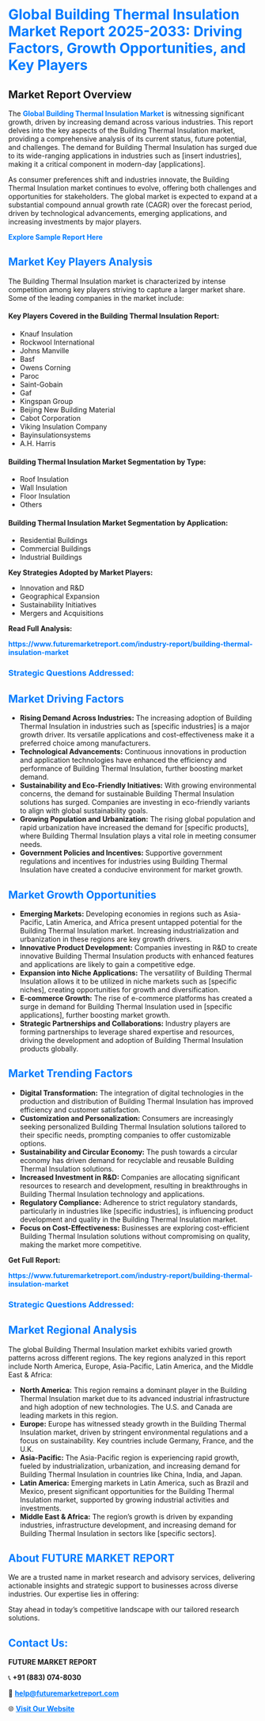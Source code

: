 <h1 style="color: #007BFF;">Global Building Thermal Insulation Market Report 2025-2033: Driving Factors, Growth Opportunities, and Key Players</h1>

<section id="overview">
<h2>Market Report Overview</h2>
<p>The <a href="https://www.futuremarketreport.com/industry-report/building-thermal-insulation-market" style="color: #007BFF; text-decoration: none;"><strong>Global Building Thermal Insulation Market</strong></a> is witnessing significant growth, driven by increasing demand across various industries. This report delves into the key aspects of the Building Thermal Insulation market, providing a comprehensive analysis of its current status, future potential, and challenges. The demand for Building Thermal Insulation has surged due to its wide-ranging applications in industries such as [insert industries], making it a critical component in modern-day [applications].</p>
<p>As consumer preferences shift and industries innovate, the Building Thermal Insulation market continues to evolve, offering both challenges and opportunities for stakeholders. The global market is expected to expand at a substantial compound annual growth rate (CAGR) over the forecast period, driven by technological advancements, emerging applications, and increasing investments by major players.</p>
</section>

<section id="overview">
<p><a href="https://www.futuremarketreport.com/request-sample/reportId=29846" style="color: #007BFF; text-decoration: none;"><strong>Explore Sample Report Here</strong></a></p>
</section>

<section id="key-players">
<h2 style="color: #007BFF;">Market Key Players Analysis</h2>
<p>The Building Thermal Insulation market is characterized by intense competition among key players striving to capture a larger market share. Some of the leading companies in the market include:</p>
<h4>Key Players Covered in the Building Thermal Insulation Report:</h4>
<ul><li>Knauf Insulation</li><li>Rockwool International</li><li>Johns Manville</li><li>Basf</li><li>Owens Corning</li><li>Paroc</li><li>Saint-Gobain</li><li>Gaf</li><li>Kingspan Group</li><li>Beijing New Building Material</li><li>Cabot Corporation</li><li>Viking Insulation Company</li><li>Bayinsulationsystems</li><li>A.H. Harris</li></ul>
<h4>Building Thermal Insulation Market Segmentation by Type:</h4>
<ul><li>Roof Insulation</li><li>Wall Insulation</li><li>Floor Insulation</li><li>Others</li></ul>

<h4>Building Thermal Insulation Market Segmentation by Application:</h4>
<ul><li>Residential Buildings</li><li>Commercial Buildings</li><li>Industrial Buildings</li></ul>
<p><strong>Key Strategies Adopted by Market Players:</strong></p>
<ul>
<li>Innovation and R&D</li>
<li>Geographical Expansion</li>
<li>Sustainability Initiatives</li>
<li>Mergers and Acquisitions</li>
</ul>
</section>

<section>
<p><strong>Read Full Analysis: </strong></p><a href="https://www.futuremarketreport.com/industry-report/building-thermal-insulation-market" style="color: #007BFF; text-decoration: none;"><strong>https://www.futuremarketreport.com/industry-report/building-thermal-insulation-market</strong></a>
<h3 style="color: #007BFF;">Strategic Questions Addressed:</h3>
</section>

<section id="driving-factors">
<h2 style="color: #007BFF;">Market Driving Factors</h2>
<ul>
<li><strong>Rising Demand Across Industries:</strong> The increasing adoption of Building Thermal Insulation in industries such as [specific industries] is a major growth driver. Its versatile applications and cost-effectiveness make it a preferred choice among manufacturers.</li>
<li><strong>Technological Advancements:</strong> Continuous innovations in production and application technologies have enhanced the efficiency and performance of Building Thermal Insulation, further boosting market demand.</li>
<li><strong>Sustainability and Eco-Friendly Initiatives:</strong> With growing environmental concerns, the demand for sustainable Building Thermal Insulation solutions has surged. Companies are investing in eco-friendly variants to align with global sustainability goals.</li>
<li><strong>Growing Population and Urbanization:</strong> The rising global population and rapid urbanization have increased the demand for [specific products], where Building Thermal Insulation plays a vital role in meeting consumer needs.</li>
<li><strong>Government Policies and Incentives:</strong> Supportive government regulations and incentives for industries using Building Thermal Insulation have created a conducive environment for market growth.</li>
</ul>
</section>

<section id="growth-opportunities">
<h2 style="color: #007BFF;">Market Growth Opportunities</h2>
<ul>
<li><strong>Emerging Markets:</strong> Developing economies in regions such as Asia-Pacific, Latin America, and Africa present untapped potential for the Building Thermal Insulation market. Increasing industrialization and urbanization in these regions are key growth drivers.</li>
<li><strong>Innovative Product Development:</strong> Companies investing in R&D to create innovative Building Thermal Insulation products with enhanced features and applications are likely to gain a competitive edge.</li>
<li><strong>Expansion into Niche Applications:</strong> The versatility of Building Thermal Insulation allows it to be utilized in niche markets such as [specific niches], creating opportunities for growth and diversification.</li>
<li><strong>E-commerce Growth:</strong> The rise of e-commerce platforms has created a surge in demand for Building Thermal Insulation used in [specific applications], further boosting market growth.</li>
<li><strong>Strategic Partnerships and Collaborations:</strong> Industry players are forming partnerships to leverage shared expertise and resources, driving the development and adoption of Building Thermal Insulation products globally.</li>
</ul>
</section>

<section id="trending-factors">
<h2 style="color: #007BFF;">Market Trending Factors</h2>
<ul>
<li><strong>Digital Transformation:</strong> The integration of digital technologies in the production and distribution of Building Thermal Insulation has improved efficiency and customer satisfaction.</li>
<li><strong>Customization and Personalization:</strong> Consumers are increasingly seeking personalized Building Thermal Insulation solutions tailored to their specific needs, prompting companies to offer customizable options.</li>
<li><strong>Sustainability and Circular Economy:</strong> The push towards a circular economy has driven demand for recyclable and reusable Building Thermal Insulation solutions.</li>
<li><strong>Increased Investment in R&D:</strong> Companies are allocating significant resources to research and development, resulting in breakthroughs in Building Thermal Insulation technology and applications.</li>
<li><strong>Regulatory Compliance:</strong> Adherence to strict regulatory standards, particularly in industries like [specific industries], is influencing product development and quality in the Building Thermal Insulation market.</li>
<li><strong>Focus on Cost-Effectiveness:</strong> Businesses are exploring cost-efficient Building Thermal Insulation solutions without compromising on quality, making the market more competitive.</li>
</ul>
</section>

<section>
<p><strong>Get Full Report: </strong></p><a href="https://www.futuremarketreport.com/industry-report/building-thermal-insulation-market" style="color: #007BFF; text-decoration: none;"><strong>https://www.futuremarketreport.com/industry-report/building-thermal-insulation-market</strong></a>
<h3 style="color: #007BFF;">Strategic Questions Addressed:</h3>
</section>


<section id="regional-analysis">
<h2 style="color: #007BFF;">Market Regional Analysis</h2>
<p>The global Building Thermal Insulation market exhibits varied growth patterns across different regions. The key regions analyzed in this report include North America, Europe, Asia-Pacific, Latin America, and the Middle East & Africa:</p>
<ul>
<li><strong>North America:</strong> This region remains a dominant player in the Building Thermal Insulation market due to its advanced industrial infrastructure and high adoption of new technologies. The U.S. and Canada are leading markets in this region.</li>
<li><strong>Europe:</strong> Europe has witnessed steady growth in the Building Thermal Insulation market, driven by stringent environmental regulations and a focus on sustainability. Key countries include Germany, France, and the U.K.</li>
<li><strong>Asia-Pacific:</strong> The Asia-Pacific region is experiencing rapid growth, fueled by industrialization, urbanization, and increasing demand for Building Thermal Insulation in countries like China, India, and Japan.</li>
<li><strong>Latin America:</strong> Emerging markets in Latin America, such as Brazil and Mexico, present significant opportunities for the Building Thermal Insulation market, supported by growing industrial activities and investments.</li>
<li><strong>Middle East & Africa:</strong> The region’s growth is driven by expanding industries, infrastructure development, and increasing demand for Building Thermal Insulation in sectors like [specific sectors].</li>
</ul>
</section>

<footer>
<h2 style="color: #007BFF;">About FUTURE MARKET REPORT</h2>
<p>We are a trusted name in market research and advisory services, delivering actionable insights and strategic support to businesses across diverse industries. Our expertise lies in offering:</p>

<p>Stay ahead in today’s competitive landscape with our tailored research solutions.</p>

<h2 style="color: #007BFF;">Contact Us:</h2>
<p><strong>FUTURE MARKET REPORT</strong></p>
<p>📞 <strong>+91 (883) 074-8030</strong></p>
<p>📧 <strong><a href="mailto:help@futuremarketreport.com" style="color: #007BFF;">help@futuremarketreport.com</a></strong></p>
<p>🌐 <strong><a href="https://www.futuremarketreport.com/" style="color: #007BFF;">Visit Our Website</a></strong></p>
</footer>